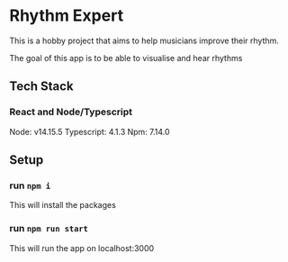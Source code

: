 # Rhythm Expert

This is a hobby project that aims to help musicians improve their rhythm.

The goal of this app is to be able to visualise and hear rhythms

## Tech Stack

### React and Node/Typescript

Node: v14.15.5
Typescript: 4.1.3
Npm: 7.14.0

## Setup

### run `npm i`

This will install the packages

### run `npm run start`

This will run the app on localhost:3000



